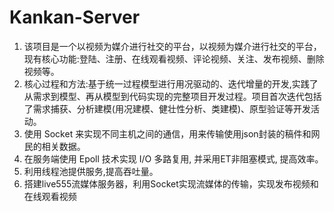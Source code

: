 # Kankan-Server
1. 该项目是一个以视频为媒介进行社交的平台，以视频为媒介进行社交的平台，现有核心功能:登陆、注册、在线观看视频、评论视频、关注、发布视频、删除视频等。
2. 核心过程和方法:基于统一过程模型进行用况驱动的、迭代增量的开发,实践了从需求到模型、再从模型到代码实现的完整项目开发过程。项目首次迭代包括了需求捕获、分析建模(用况建模、健壮性分析、类建模)、原型验证等开发活动。
3. 使用 Socket 来实现不同主机之间的通信，用来传输使用json封装的稿件和网民的相关数据。
4. 在服务端使用 Epoll 技术实现 I/O 多路复用, 并采用ET非阻塞模式, 提高效率。
5. 利用线程池提供服务,提高吞吐量。
6. 搭建live555流媒体服务器，利用Socket实现流媒体的传输，实现发布视频和在线观看视频
